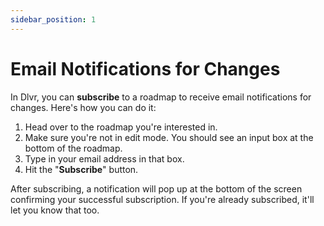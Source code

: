 ```yaml
---
sidebar_position: 1
---
```


# Email Notifications for Changes

In Dlvr, you can **subscribe** to a roadmap to receive email notifications for changes. Here's how you can do it:

1. Head over to the roadmap you're interested in.
2. Make sure you're not in edit mode. You should see an input box at the bottom of the roadmap.
3. Type in your email address in that box.
4. Hit the "**Subscribe**" button.

After subscribing, a notification will pop up at the bottom of the screen confirming your successful subscription. If you're already subscribed, it'll let you know that too.
